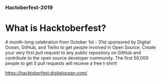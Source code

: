### Hactoberfest-2019


# What is Hacktoberfest?
A month-long celebration from October 1st - 31st sponsored by Digital Ocean, GitHub, and Twilio to get people involved in Open Source. Create your very first pull request to any public repository on GitHub and contribute to the open source developer community. The first 50,000 people to get 5 pull requests will recieve a free t-shirt!

https://hacktoberfest.digitalocean.com/
